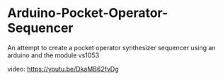 # Arduino-Pocket-Operator-Sequencer
An attempt to create a pocket operator synthesizer sequencer using an arduino and the module vs1053

video: https://youtu.be/DkaMB62fvDg
